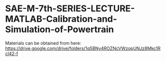 # SAE-M-7th-SERIES-LECTURE-MATLAB-Calibration-and-Simulation-of-Powertrain

Materials can be obtained from here: https://drive.google.com/drive/folders/1q5BNy4ROZNcVWzopUNJz8Mkc1RcI42-f
